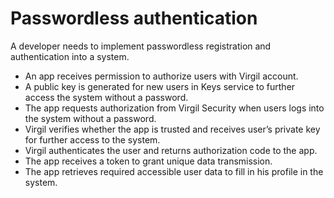 # Passwordless authentication

A developer needs to implement passwordless registration and authentication into a system.

- An app receives permission to authorize users with Virgil account.
- A public key is generated for new users in Keys service to further access the system without a password.
- The app requests authorization from Virgil Security when users logs into the system without a password.
- Virgil verifies whether the app is trusted and receives user’s private key for further access to the system.
- Virgil authenticates the user and returns authorization code to the app.
- The app receives a token to grant unique data transmission.
- The app retrieves required accessible user data to fill in his profile in the system.
